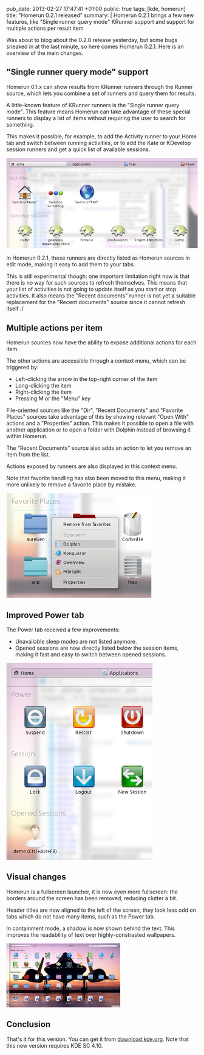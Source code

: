 pub_date: 2013-02-27 17:47:41 +01:00
public: true
tags: [kde, homerun]
title: "Homerun 0.2.1 released"
summary: |
    Homerun 0.2.1 brings a few new features, like "Single runner query mode" KRunner support and support for multiple actions per result item

Was about to blog about the 0.2.0 release yesterday, but some bugs sneaked in at
the last minute, so here comes Homerun 0.2.1. Here is an overview of the main
changes.

## "Single runner query mode" support

Homerun 0.1.x can show results from KRunner runners through the Runner source,
which lets you combine a set of runners and query them for results.

A little-known feature of KRunner runners is the "Single runner query mode".
This feature means Homerun can take advantage of these special runners to
display a list of items without requiring the user to search for something.

This makes it possible, for example, to add the Activity runner to your Home tab
and switch between running activities, or to add the Kate or KDevelop session
runners and get a quick list of available sessions.

![Activity and KDevelop session runners](activity-kdevelop.png)

In Homerun 0.2.1, these runners are directly listed as Homerun sources in edit
mode, making it easy to add them to your tabs.

This is still experimental though: one important limitation right now is that
there is no way for such sources to refresh themselves. This means that your
list of activities is not going to update itself as you start or stop
activities. It also means the "Recent documents" runner is not yet a suitable
replacement for the "Recent documents" source since it cannot refresh itself :/

## Multiple actions per item

Homerun sources now have the ability to expose additional actions for each item.

The other actions are accessible through a context menu, which can be triggered
by:

- Left-clicking the arrow in the top-right corner of the item
- Long-clicking the item
- Right-clicking the item
- Pressing M or the "Menu" key

File-oriented sources like the "Dir", "Recent Documents" and "Favorite Places"
sources take advantage of this by showing relevant "Open With" actions and a
"Properties" action. This makes it possible to open a file with another
application or to open a folder with Dolphin instead of browsing it within
Homerun.

The "Recent Documents" source also adds an action to let you remove an item from
the list.

Actions exposed by runners are also displayed in this context menu.

Note that favorite handling has also been moved to this menu, making it more
unlikely to remove a favorite place by mistake.

![Showing the context menu from the "Favorite Places" source](extra-actions.png)

## Improved Power tab

The Power tab received a few improvements:

- Unavailable sleep modes are not listed anymore.
- Opened sessions are now directly listed below the session items, making it
  fast and easy to switch between opened sessions.

![Opened Session source in action](opened-sessions.png)

## Visual changes

Homerun is a fullscreen launcher, it is now even more fullscreen: the borders
around the screen has been removed, reducing clutter a bit.

Header titles are now aligned to the left of the screen, they look less odd on
tabs which do not have many items, such as the Power tab.

In containment mode, a shadow is now shown behind the text. This
improves the readability of text over highly-constrasted wallpapers.

<a href="containment.png">![Homerun running as a containment](thumb_containment.png)</a>

## Conclusion

That's it for this version. You can get it from [download.kde.org][tarbz2]. Note that
this new version requires KDE SC 4.10.

[tarbz2]: http://download.kde.org/unstable/homerun/src/homerun-0.2.1.tar.bz2
